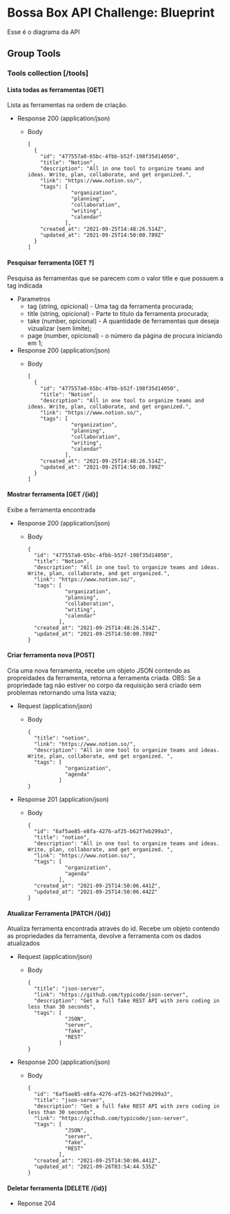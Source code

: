 # Bossa Box API Challenge: Blueprint

Esse é o diagrama da API

## Group Tools

### Tools collection [/tools]

#### Lista todas as ferramentas [GET]

Lista as ferramentas na ordem de criação.
  - Response 200 (application/json)
    - Body

          [
            {
              "id": "477557a0-65bc-4fbb-b52f-198f35d14050",
              "title": "Notion",
              "description": "All in one tool to organize teams and ideas. Write, plan, collaborate, and get organized.",
              "link": "https://www.notion.so/",
              "tags": [
                        "organization",
                        "planning",
                        "collaboration",
                        "writing",
                        "calendar"
                      ],
              "created_at": "2021-09-25T14:48:26.514Z",
              "updated_at": "2021-09-25T14:50:00.789Z"
            }
          ]

#### Pesquisar ferramenta [GET ?]

Pesquisa as ferramentas que se parecem com o valor title e que possuem a tag indicada
  - Parametros
    - tag (string, opicional) - Uma tag da ferramenta procurada;
    - title (string, opicional) - Parte to titulo da ferramenta procurada;
    - take (number, opicional) - A quantidade de ferramentas que deseja vizualizar (sem limite);
    - page (number, opicional) - o número da página de procura iniciando em 1;
  - Response 200 (application/json)
    - Body

          [
            {
              "id": "477557a0-65bc-4fbb-b52f-198f35d14050",
              "title": "Notion",
              "description": "All in one tool to organize teams and ideas. Write, plan, collaborate, and get organized.",
              "link": "https://www.notion.so/",
              "tags": [
                        "organization",
                        "planning",
                        "collaboration",
                        "writing",
                        "calendar"
                      ],
              "created_at": "2021-09-25T14:48:26.514Z",
              "updated_at": "2021-09-25T14:50:00.789Z"
            }
          ]

#### Mostrar ferramenta [GET /{id}]

Exibe a ferramenta encontrada
  - Response 200 (application/json)
    - Body

          {
            "id": "477557a0-65bc-4fbb-b52f-198f35d14050",
            "title": "Notion",
            "description": "All in one tool to organize teams and ideas. Write, plan, collaborate, and get organized.",
            "link": "https://www.notion.so/",
            "tags": [
                      "organization",
                      "planning",
                      "collaboration",
                      "writing",
                      "calendar"
                    ],
            "created_at": "2021-09-25T14:48:26.514Z",
            "updated_at": "2021-09-25T14:50:00.789Z"
          }

#### Criar ferramenta nova [POST]

Cria uma nova ferramenta, recebe um objeto JSON contendo as propreidades da ferramenta, retorna a ferramenta criada.
OBS: Se a propriedade tag não estiver no corpo da requisição será criado sem problemas retornando uma lista vazia;
  - Request (application/json)
    - Body

          {
            "title": "notion",
            "link": "https://www.notion.so/",
            "description": "All in one tool to organize teams and ideas. Write, plan, collaborate, and get organized. ",
            "tags": [
                      "organization",
                      "agenda"
                    ]
          }
  - Response 201 (application/json)
    - Body

          {
            "id": "6af5ae85-e8fa-4276-af25-b62f7eb299a3",
            "title": "notion",
            "description": "All in one tool to organize teams and ideas. Write, plan, collaborate, and get organized. ",
            "link": "https://www.notion.so/",
            "tags": [
                      "organization",
                      "agenda"
                    ],
            "created_at": "2021-09-25T14:50:06.441Z",
            "updated_at": "2021-09-25T14:50:06.442Z"
          }

#### Atualizar Ferramenta [PATCH /{id}]

Atualiza ferramenta encontrada através do id. Recebe um objeto contendo as propriedades da ferramenta, devolve a ferramenta com os dados atualizados
  - Request (application/json)
    - Body

          {
            "title": "json-server",
            "link": "https://github.com/typicode/json-server",
            "description": "Get a full fake REST API with zero coding in less than 30 seconds",
            "tags": [
                      "JSON",
                      "server",
                      "fake",
                      "REST"
                    ]
          }
  - Response 200 (application/json)
    - Body

          {
            "id": "6af5ae85-e8fa-4276-af25-b62f7eb299a3",
            "title": "json-server",
            "description": "Get a full fake REST API with zero coding in less than 30 seconds",
            "link": "https://github.com/typicode/json-server",
            "tags": [
                      "JSON",
                      "server",
                      "fake",
                      "REST"
                    ],
            "created_at": "2021-09-25T14:50:06.441Z",
            "updated_at": "2021-09-26T03:54:44.535Z"
          }

#### Deletar ferramenta [DELETE /{id}]

  - Reponse 204
